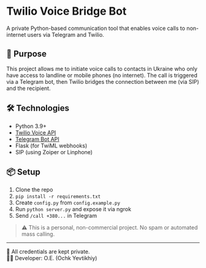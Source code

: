 # Twilio Voice Bridge Bot

A private Python-based communication tool that enables voice calls to non-internet users via Telegram and Twilio.

## 🎯 Purpose
This project allows me to initiate voice calls to contacts in Ukraine who only have access to landline or mobile phones (no internet). The call is triggered via a Telegram bot, then Twilio bridges the connection between me (via SIP) and the recipient.

## 🛠️ Technologies
- Python 3.9+
- [Twilio Voice API](https://www.twilio.com/docs/voice)
- [Telegram Bot API](https://core.telegram.org/bots)
- Flask (for TwiML webhooks)
- SIP (using Zoiper or Linphone)

## 📦 Setup
1. Clone the repo
2. `pip install -r requirements.txt`
3. Create `config.py` from `config.example.py`
4. Run `python server.py` and expose it via ngrok
5. Send `/call +380...` in Telegram

> ⚠️ This is a personal, non-commercial project. No spam or automated mass calling.

---

🔐 All credentials are kept private.  
👨‍💻 Developer: O.E. (Ochk Yevtikhiy)
